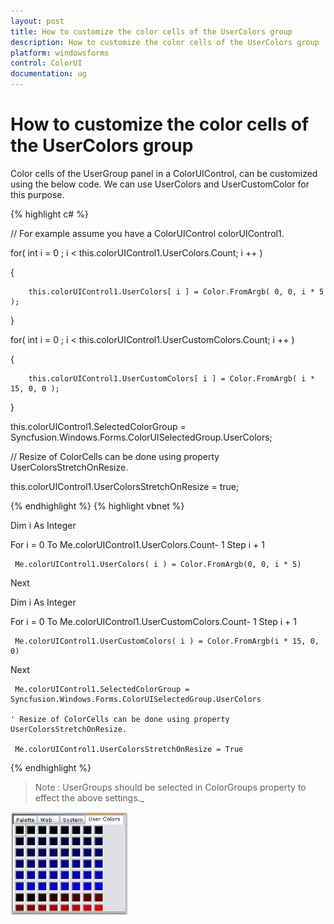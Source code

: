 ```yaml
---
layout: post
title: How to customize the color cells of the UserColors group
description: How to customize the color cells of the UserColors group
platform: windowsforms
control: ColorUI
documentation: ug
---
```

# How to customize the color cells of the UserColors group

Color cells of the UserGroup panel in a ColorUIControl, can be customized using the below code. We can use UserColors and UserCustomColor for this purpose.



{% highlight c# %}

// For example assume you have a ColorUIControl colorUIControl1.

for( int i = 0 ; i < this.colorUIControl1.UserColors.Count; i ++ )

{

        this.colorUIControl1.UserColors[ i ] = Color.FromArgb( 0, 0, i * 5 );

}

for( int i = 0 ; i < this.colorUIControl1.UserCustomColors.Count; i ++ )

{

        this.colorUIControl1.UserCustomColors[ i ] = Color.FromArgb( i * 15, 0, 0 );

}

this.colorUIControl1.SelectedColorGroup = Syncfusion.Windows.Forms.ColorUISelectedGroup.UserColors;



// Resize of ColorCells can be done using property UserColorsStretchOnResize.

this.colorUIControl1.UserColorsStretchOnResize = true;



{% endhighlight  %}
{% highlight vbnet %}



Dim i As Integer

For  i = 0  To  Me.colorUIControl1.UserColors.Count- 1  Step  i  + 1

     Me.colorUIControl1.UserColors( i ) = Color.FromArgb(0, 0, i * 5)

Next

Dim i As Integer

For  i = 0  To  Me.colorUIControl1.UserCustomColors.Count- 1  Step  i  + 1

     Me.colorUIControl1.UserCustomColors( i ) = Color.FromArgb(i * 15, 0, 0)

Next

     Me.colorUIControl1.SelectedColorGroup = Syncfusion.Windows.Forms.ColorUISelectedGroup.UserColors

    ' Resize of ColorCells can be done using property UserColorsStretchOnResize.

     Me.colorUIControl1.UserColorsStretchOnResize = True
{% endhighlight  %}
> Note : UserGroups should be selected in ColorGroups property to effect the above settings._

![](ColorUI_images/Overview_img245.jpeg) 
